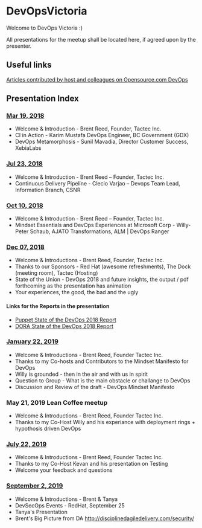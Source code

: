 # DevOpsVictoria
Welcome to DevOps Victoria :)

All presentations for the meetup shall be located here, if agreed upon by the presenter. 

## Useful links
[Articles contributed by host and colleagues on Opensource.com DevOps](https://opensource.com/article/18/12/blueprint-team-devops-mindset)

## Presentation Index

### [Mar 19, 2018](meetup-notes/2018-03-19)

* Welcome & Introduction - Brent Reed, Founder, Tactec Inc.
* CI in Action - Karim Mustafa DevOps Engineer, BC Government (GDX)
* DevOps Metamorphosis - Sunil Mavadia, Director Customer Success, XebiaLabs

### [Jul 23, 2018](meetup-notes/2018-07-23)

* Welcome & Introduction - Brent Reed – Founder, Tactec Inc.
* Continuous Delivery Pipeline - Clecio Varjao – Devops Team Lead, Information Branch, CSNR

### [Oct 10, 2018](meetup-notes/2018-10-23)

* Welcome & Introduction - Brent Reed – Founder, Tactec Inc.
* Mindset Essentials and DevOps Experiences at Microsoft Corp - Willy-Peter Schaub, AJATO Transformations,
  ALM | DevOps Ranger

### [Dec 07, 2018](meetup-notes/2018-12-7)

* Welcome & Introductions - Brent Reed, Founder, Tactec Inc.
* Thanks to our Sponsors - Red Hat (awesome refreshments), The Dock (meeting room), Tactec (Hosting)
* State of the Union - DevOps 2018 and future insights, the output / pdf forthcoming as the presentation has animation
* Your experiences, the good, the bad and the ugly

#### Links for the Reports in the presentation

* [Puppet State of the DevOps 2018 Report](https://puppet.com/resources/whitepaper/state-of-devops-report)
* [DORA State of the DevOps 2018 Report](https://cloudplatformonline.com/2018-state-of-devops.html)

### [January 22, 2019](meetup-notes/2019-01-22)

* Welcome & Introductions - Brent Reed, Founder Tactec Inc.
* Thanks to my Co-hosts and Contributors to the Mindset Manifesto for DevOps
* Willy is grounded - then in the air and with us in spirit
* Question to Group - What is the main obstacle or challange to DevOps
* Discussion and Review of the draft - DevOps Mindset Manifesto

### May 21, 2019 Lean Coffee meetup

* Welcome & Introductions - Brent Reed, Founder Tactec Inc.
* Thanks to my Co-Host Willy and his experiance with deployment rings + hypothosis driven DevOps

### [July 22, 2019](meetup-notes/2019-07)

* Welcome & Introductions - Brent Reed, Founder Tactec Inc.
* Thanks to my Co-Host Kevan and his presentation on Testing
* Welcome your feedback and questions

### [September 2, 2019](meetup-notes/2019-09)
* Welcome & Introductions - Brent & Tanya
* DevSecOps Events - RedHat, September 25
* Tanya's Presentation
* Brent's Big Picture from DA http://disciplinedagiledelivery.com/security/
